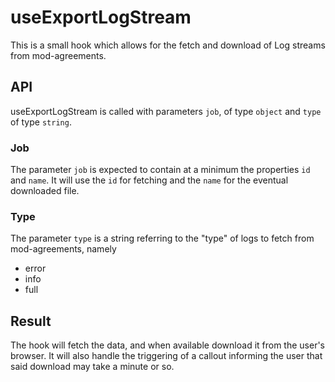 # useExportLogStream
This is a small hook which allows for the fetch and download of Log streams from mod-agreements.

## API
useExportLogStream is called with parameters `job`, of type `object` and `type` of type `string`.

### Job
The parameter `job` is expected to contain at a minimum the properties `id` and `name`. It will use the `id` for fetching and the `name` for the eventual downloaded file.

### Type
The parameter `type` is a string referring to the "type" of logs to fetch from mod-agreements, namely
- error
- info
- full

## Result
The hook will fetch the data, and when available download it from the user's browser. It will also handle the triggering of a callout informing the user that said download may take a minute or so.